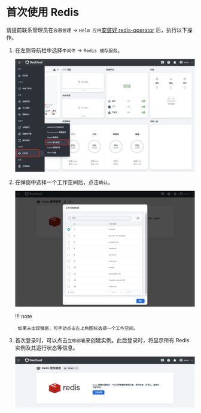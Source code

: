 # 首次使用 Redis

请提前联系管理员在`容器管理` -> `Helm 应用`[安装好 redis-operator](./install.md) 后，执行以下操作。

1. 在左侧导航栏中选择`中间件` -> `Redis 缓存服务`。

    ![找到 redis](../images/redis01.png)

2. 在弹窗中选择一个工作空间后，点击`确认`。

    ![选择工作空间](../images/redis02.png)

    !!! note

        如果未出现弹窗，可手动点击左上角图标选择一个工作空间。

3. 首次登录时，可以点击`立即部署`来创建实例。此后登录时，将显示所有 Redis 实例及其运行状态等信息。

    ![立即部署](../images/redis03.png)
